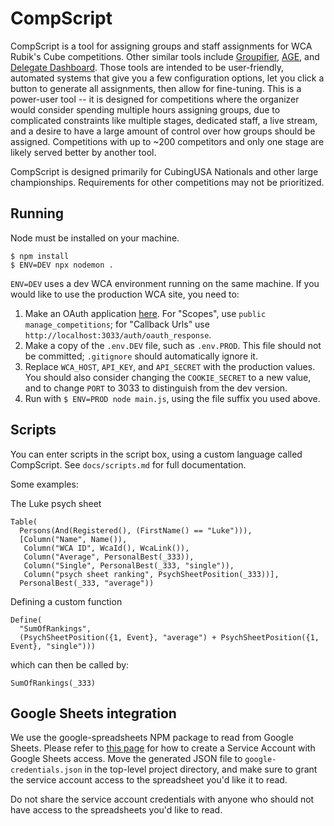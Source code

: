 # CompScript

CompScript is a tool for assigning groups and staff assignments for WCA Rubik's Cube competitions. Other similar tools include [Groupifier](https://github.com/jonatanklosko/groupifier), [AGE](https://github.com/Goosly/AGE), and [Delegate Dashboard](https://github.com/coder13/delegateDashboard). Those tools are intended to be user-friendly, automated systems that give you a few configuration options, let you click a button to generate all assignments, then allow for fine-tuning. This is a power-user tool -- it is designed for competitions where the organizer would consider spending multiple hours assigning groups, due to complicated constraints like multiple stages, dedicated staff, a live stream, and a desire to have a large amount of control over how groups should be assigned. Competitions with up to ~200 competitors and only one stage are likely served better by another tool.

CompScript is designed primarily for CubingUSA Nationals and other large championships. Requirements for other competitions may not be prioritized.

## Running

Node must be installed on your machine.

```
$ npm install
$ ENV=DEV npx nodemon .
```

`ENV=DEV` uses a dev WCA environment running on the same machine. If you would like to use the production WCA site, you need to:

1. Make an OAuth application [here](https://www.worldcubeassociation.org/oauth/applications). For "Scopes", use `public manage_competitions`; for "Callback Urls" use `http://localhost:3033/auth/oauth_response`.
2. Make a copy of the `.env.DEV` file, such as `.env.PROD`. This file should not be committed; `.gitignore` should automatically ignore it.
3. Replace `WCA_HOST`, `API_KEY`, and `API_SECRET` with the production values. You should also consider changing the `COOKIE_SECRET` to a new value, and to change `PORT` to 3033 to distinguish from the dev version.
4. Run with `$ ENV=PROD node main.js`, using the file suffix you used above.

## Scripts

You can enter scripts in the script box, using a custom language called CompScript. See `docs/scripts.md` for full documentation.

Some examples:

The Luke psych sheet
```
Table(
  Persons(And(Registered(), (FirstName() == "Luke"))),
  [Column("Name", Name()),
   Column("WCA ID", WcaId(), WcaLink()),
   Column("Average", PersonalBest(_333)),
   Column("Single", PersonalBest(_333, "single")),
   Column("psych sheet ranking", PsychSheetPosition(_333))],
  PersonalBest(_333, "average"))
```

Defining a custom function
```
Define(
  "SumOfRankings",
  (PsychSheetPosition({1, Event}, "average") + PsychSheetPosition({1, Event}, "single")))
```
which can then be called by:
```
SumOfRankings(_333)
```

## Google Sheets integration

We use the google-spreadsheets NPM package to read from Google Sheets. Please refer to [this page](https://theoephraim.github.io/node-google-spreadsheet/#/guides/authentication) for how to create a Service Account with Google Sheets access. Move the generated JSON file to `google-credentials.json` in the top-level project directory, and make sure to grant the service account access to the spreadsheet you'd like it to read.

Do not share the service account credentials with anyone who should not have access to the spreadsheets you'd like to read.
